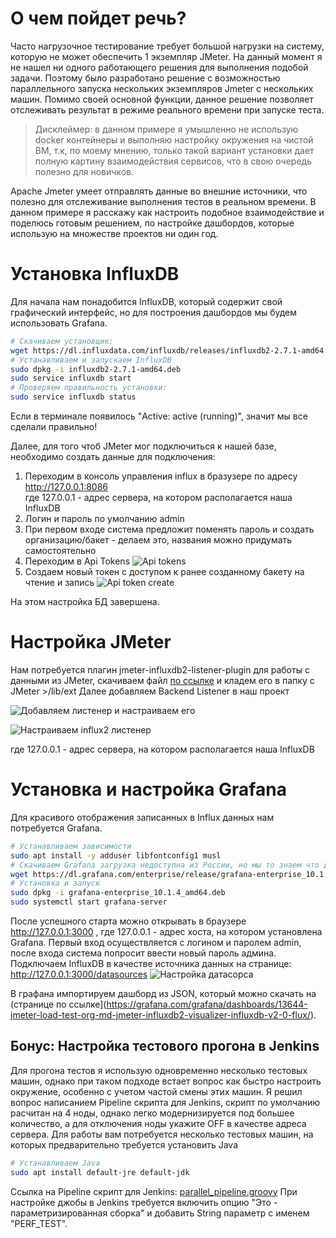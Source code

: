 
# О чем пойдет речь?
Часто нагрузочное тестирование требует большой нагрузки на систему, которую не может обеспечить 1 экземпляр JMeter. На данный момент я не нашел ни одного работающего решения для выполнения подобой задачи. Поэтому было разработано решение с возможностью параллельного запуска нескольких экземпляров Jmeter с нескольких машин. 
Помимо своей основной функции, данное решение позволяет отслеживать результат в режиме реального времени при запуске теста.


> Дисклеймер: в данном примере я умышленно не использую docker контейнеры и выполняю настройку окружения на чистой ВМ, т.к, по моему мнению, только такой вариант установки дает полную картину взаимодействия сервисов, что в свою очередь полезно для новичков.

Apache Jmeter умеет отправлять данные во внешние источники, что полезно для отслеживание выполнения тестов в реальном времени. В данном примере я расскажу как настроить подобное взаимодействие и поделюсь готовым решением, по настройке дашбордов, которые использую на множестве проектов ни один год.

# Установка InfluxDB
Для начала нам понадобится InfluxDB, который содержит свой графический интерфейс, но для построения дашбордов мы будем использовать Grafana.

```bash
# Скачиваем установщик:
wget https://dl.influxdata.com/influxdb/releases/influxdb2-2.7.1-amd64.deb
# Устанавливаем и запускаем InfluxDB
sudo dpkg -i influxdb2-2.7.1-amd64.deb
sudo service influxdb start
# Проверяем правильность установки:
sudo service influxdb status
```
Если в терминале появилось  "Active: active (running)", значит мы все сделали правильно!

Далее, для того чтоб JMeter мог подключиться к нашей базе, необходимо создать данные для подключения:
1) Переходим в консоль управления influx в бразузере по адресу http://127.0.0.1:8086  
    где 127.0.0.1 - адрес сервера, на котором располагается наша InfluxDB
2) Логин и пароль по умолчанию admin
3) При первом входе система предложит поменять пароль и создать организацию/бакет - делаем это, названия можно придумать самостоятельно
4) Переходим в Api Tokens ![Api tokens](./images/api-tokens.png)
5) Создаем новый токен с доступом к ранее созданному бакету на чтение и запись
![Api token create](./images/generate-cutom-token.png)

На этом настройка БД завершена. 

# Настройка JMeter

Нам потребуется плагин jmeter-influxdb2-listener-plugin для работы с данными из JMeter,
cкачиваем файл [по ссылке](https://github.com/mderevyankoaqa/jmeter-influxdb2-listener-plugin/releases/download/v2.7/jmeter-plugins-influxdb2-listener-2.7.jar) и кладем его в папку с JMeter >/lib/ext
Далее добавляем Backend Listener в наш проект 

![Добавляем листенер](./images/jmeter-addlistener.png)
и настраиваем его

![Настраиваем influx2 листенер](./images/influx2-listener-config.png)

где 127.0.0.1 - адрес сервера, на котором располагается наша InfluxDB

# Установка и настройка Grafana

Для красивого отображения записанных в Influx данных нам потребуется Grafana.
```bash
# Устанавливаем зависимости
sudo apt install -y adduser libfontconfig1 musl
# Скачиваем Grafana загрузка недоступна из России, но мы то знаем что делать :)
wget https://dl.grafana.com/enterprise/release/grafana-enterprise_10.1.4_amd64.deb
# Установка и запуск
sudo dpkg -i grafana-enterprise_10.1.4_amd64.deb
sudo systemctl start grafana-server
```
После успешного старта можно открывать в браузере http://127.0.0.1:3000 , где 127.0.0.1 - адрес хоста, на котором установлена Grafana. Первый вход осуществляется с логином и паролем admin, после входа система попросит ввести новый пароль админа.
Подключаем InfluxDB в качестве источника данных на странице: http://127.0.0.1:3000/datasources
![Настройка датасорса](./images/grafana-influx2-connect.png)


В графана импортируем дашборд из JSON, который можно скачать на (странице по ссылке](https://grafana.com/grafana/dashboards/13644-jmeter-load-test-org-md-jmeter-influxdb2-visualizer-influxdb-v2-0-flux/).


## Бонус: Настройка тестового прогона в Jenkins
Для прогона тестов я использую одновременно несколько тестовых машин, однако при таком подходе встает вопрос как быстро настроить окружение, особенно с учетом частой смены этих машин.
Я решил вопрос написанием Pipeline скрипта для Jenkins, скрипт по умолчанию расчитан на 4 ноды, однако легко модернизируется под большее количество, а для отключения ноды укажите OFF в качестве адреса сервера.
Для работы вам потребуется несколько тестовых машин, на которых предварительно требуется установить Java
```bash
# Устанавливаем Java
sudo apt install default-jre default-jdk
```
Ссылка на Pipeline скрипт для Jenkins:
[parallel_pipeline.groovy](https://github.com/kschepkin/perf-jmeter/blob/inProgress/jenkins-pipelines/parallel_pipeline.groovy)
При настройке джобы в Jenkins требуется включить опцию "Это - параметризированная сборка" и добавить String параметр с именем "PERF_TEST".